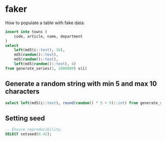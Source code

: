 # faker

How to populate	a table with fake data:

```sql
insert into towns (
    code, article, name, department
)
select
    left(md5(i::text), 10),
    md5(random()::text),
    md5(random()::text),
    left(md5(random()::text), 4)
from generate_series(1, 1000000) s(i)
```

## Generate a random string with min 5 and max 10 characters

```sql
select left(md5(i::text), round(random() * 5 + 5)::int) from generate_series(1, 100) i;
```

## Setting seed

```sql
-- Ensure reproducibility.
SELECT setseed(0.42);
```
